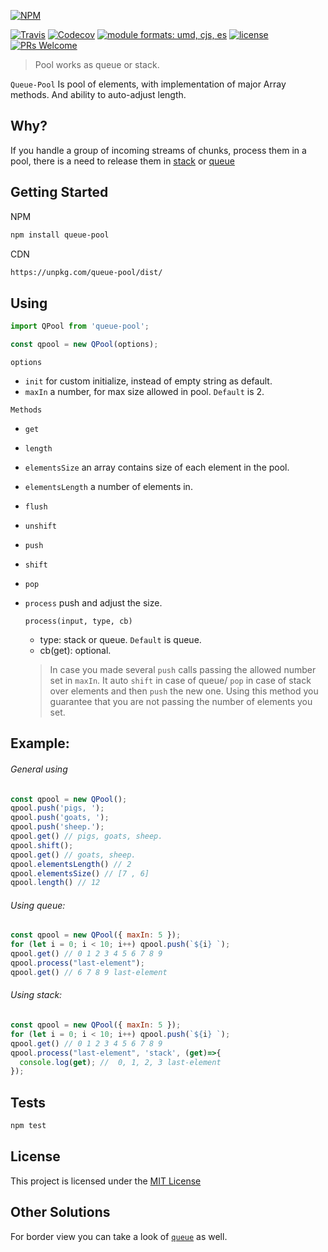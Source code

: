 [![NPM](https://nodei.co/npm/queue-pool.png?downloads=true&downloadRank=true&stars=true)](https://nodei.co/npm/queue-pool/)

[![Travis](https://img.shields.io/travis/rust-lang/rust.svg?style=flat-square)](https://travis-ci.org/Jimmy02020/queue-pool)
[![Codecov](https://img.shields.io/codecov/c/github/codecov/example-python.svg?style=flat-square)](https://codecov.io/gh/Jimmy02020/queue-pool)
[![module formats: umd, cjs, es](https://img.shields.io/badge/module%20formats-umd%2C%20cjs%2C%20es-green.svg?style=flat-square)](https://unpkg.com/queue-pool/dist/)
[![license](https://img.shields.io/github/license/mashape/apistatus.svg?style=flat-square)](https://github.com/Jimmy02020/queue-pool/blob/master/LICENSE)
[![PRs Welcome](https://img.shields.io/badge/PRs-welcome-brightgreen.svg?style=flat-square)](https://github.com/Jimmy02020/queue-pool/pulls)

> Pool works as queue or stack.

`Queue-Pool` Is pool of elements, with implementation of major Array methods. And ability to auto-adjust length.

Why?
---
If you handle a group of incoming streams of chunks, process them in a pool, there is a need to release them in
<a href="https://en.wikipedia.org/wiki/Stack_(abstract_data_type)">stack</a> or <a href="https://en.wikipedia.org/wiki/Queue_(abstract_data_type)">queue</a>

Getting Started
---------------

NPM
```sh
npm install queue-pool
```

CDN
```sh
https://unpkg.com/queue-pool/dist/
```

Using
-----

```javascript
import QPool from 'queue-pool';

const qpool = new QPool(options);
```

`options`

* `init` for custom initialize, instead of empty string as default.
* `maxIn` a number, for max size allowed in pool. `Default` is 2.

`Methods`

* `get`
* `length`
* `elementsSize` an array contains size of each element in the pool.
* `elementsLength` a number of elements in.
* `flush`
* `unshift`
* `push`
* `shift`
* `pop`
* `process` push and adjust the size.

  `process(input, type, cb)`
  - type: stack or queue. `Default` is queue.
  - cb(get): optional.

  > In case you made several `push` calls passing the allowed number set in `maxIn`.
    It auto `shift` in case of queue/ `pop` in case of stack over elements and then `push` the new one.
    Using this method you guarantee that you are not passing the number of elements you set.

Example:
-------

###### General using

```javascript
const qpool = new QPool();
qpool.push('pigs, ');
qpool.push('goats, ');
qpool.push('sheep.');
qpool.get() // pigs, goats, sheep.
qpool.shift();
qpool.get() // goats, sheep.
qpool.elementsLength() // 2
qpool.elementsSize() // [7 , 6]
qpool.length() // 12
```

###### Using queue:

```javascript
const qpool = new QPool({ maxIn: 5 });
for (let i = 0; i < 10; i++) qpool.push(`${i} `);
qpool.get() // 0 1 2 3 4 5 6 7 8 9
qpool.process("last-element");
qpool.get() // 6 7 8 9 last-element
```
###### Using stack:

```javascript
const qpool = new QPool({ maxIn: 5 });
for (let i = 0; i < 10; i++) qpool.push(`${i} `);
qpool.get() // 0 1 2 3 4 5 6 7 8 9
qpool.process("last-element", 'stack', (get)=>{
  console.log(get); //  0, 1, 2, 3 last-element
});
```

Tests
-----

```sh
npm test
```

License
-------

This project is licensed under the [MIT License](https://github.com/Jimmy02020/queue-pool/blob/master/LICENSE)

Other Solutions
---------------

For border view you can take a look of [`queue`](https://github.com/jessetane/queue) as well.

